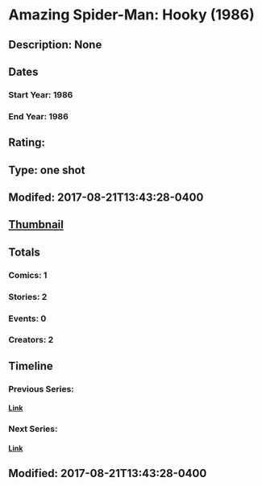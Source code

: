 # Amazing Spider-Man: Hooky (1986)
## Description: None
## Dates
### Start Year: 1986
### End Year: 1986
## Rating: 
## Type: one shot
## Modifed: 2017-08-21T13:43:28-0400
## [Thumbnail](http://i.annihil.us/u/prod/marvel/i/mg/6/50/550b239ceb178.jpg)
## Totals
### Comics: 1
### Stories: 2
### Events: 0
### Creators: 2
## Timeline
### Previous Series: 
#### [Link]()
### Next Series: 
#### [Link]()
## Modified: 2017-08-21T13:43:28-0400
